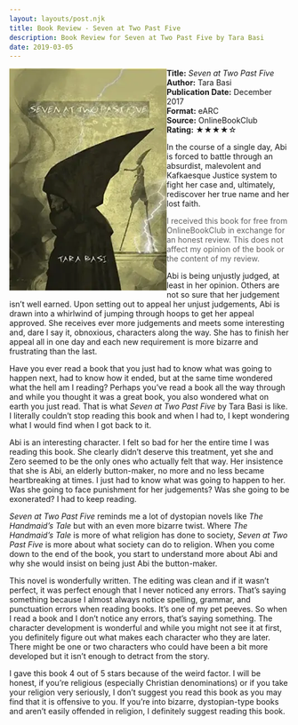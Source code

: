 ```yaml
---
layout: layouts/post.njk
title: Book Review - Seven at Two Past Five
description: Book Review for Seven at Two Past Five by Tara Basi
date: 2019-03-05
---
```

<section class="review__info">

<img loading="lazy" class="movie__poster" src="/static/images/covers/sevenattwopastfive.webp" alt="Book Cover for Seven at Two Past Five by Tara Basi" width="283" height="400" align="left">
        
<b>Title:</b> <i>Seven at Two Past Five</i><br>
<b>Author:</b> Tara Basi<br>
<b>Publication Date:</b> December 2017<br>
<b>Format:</b> eARC<br>
<b>Source:</b> OnlineBookClub<br>
<b>Rating:</b> &#9733;&#9733;&#9733;&#9733;&#9734;
        
<p class="review__description">In the course of a single day, Abi is forced to battle through an absurdist, malevolent and Kafkaesque Justice system to fight her case and, ultimately, rediscover her true name and her lost faith.</p>
</section>

<blockquote>I received this book for free from OnlineBookClub in exchange for an honest review. This does not affect my opinion of the book or the content of my review.</blockquote>

<p>Abi is being unjustly judged, at least in her opinion. Others are not so sure that her judgement isn’t well earned. Upon setting out to appeal her unjust judgements, Abi is drawn into a whirlwind of jumping through hoops to get her appeal approved. She receives ever more judgements and meets some interesting and, dare I say it, obnoxious, characters along the way. She has to finish her appeal all in one day and each new requirement is more bizarre and frustrating than the last.</p>

<p>Have you ever read a book that you just had to know what was going to happen next, had to know how it ended, but at the same time wondered what the hell am I reading? Perhaps you’ve read a book all the way through and while you thought it was a great book, you also wondered what on earth you just read. That is what <i>Seven at Two Past Five</i> by Tara Basi is like. I literally couldn’t stop reading this book and when I had to, I kept wondering what I would find when I got back to it.</p>

<p>Abi is an interesting character. I felt so bad for her the entire time I was reading this book. She clearly didn’t deserve this treatment, yet she and Zero seemed to be the only ones who actually felt that way. Her insistence that she is Abi, an elderly button-maker, no more and no less became heartbreaking at times. I just had to know what was going to happen to her. Was she going to face punishment for her judgements? Was she going to be exonerated? I had to keep reading.</p>

<p><i>Seven at Two Past Five</i> reminds me a lot of dystopian novels like <i>The Handmaid’s Tale</i> but with an even more bizarre twist. Where <i>The Handmaid’s Tale</i> is more of what religion has done to society, <i>Seven at Two Past Five</i> is more about what society can do to religion. When you come down to the end of the book, you start to understand more about Abi and why she would insist on being just Abi the button-maker.</p>

<p>This novel is wonderfully written. The editing was clean and if it wasn’t perfect, it was perfect enough that I never noticed any errors. That’s saying something because I almost always notice spelling, grammar, and punctuation errors when reading books. It’s one of my pet peeves. So when I read a book and I don’t notice any errors, that’s saying something. The character development is wonderful and while you might not see it at first, you definitely figure out what makes each character who they are later. There might be one or two characters who could have been a bit more developed but it isn’t enough to detract from the story.</p>

<p>I gave this book 4 out of 5 stars because of the weird factor. I will be honest, if you’re religious (especially Christian denominations) or if you take your religion very seriously, I don’t suggest you read this book as you may find that it is offensive to you. If you’re into bizarre, dystopian-type books and aren’t easily offended in religion, I definitely suggest reading this book.</p>